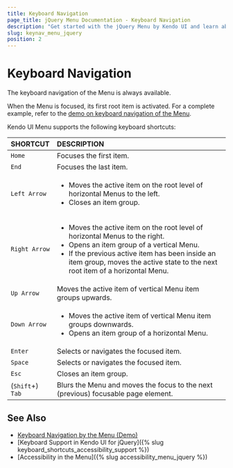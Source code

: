 ```yaml
---
title: Keyboard Navigation
page_title: jQuery Menu Documentation - Keyboard Navigation
description: "Get started with the jQuery Menu by Kendo UI and learn about the accessibility support it provides through its keyboard navigation functionality."
slug: keynav_menu_jquery
position: 2
---
```


# Keyboard Navigation

The keyboard navigation of the Menu is always available.

When the Menu is focused, its first root item is activated. For a complete example, refer to the [demo on keyboard navigation of the Menu](https://demos.telerik.com/kendo-ui/menu/keyboard-navigation).

Kendo UI Menu supports the following keyboard shortcuts:

| SHORTCUT						| DESCRIPTION				                                                        |
|:---                 |:---                                                                                |
| `Home`              | Focuses the first item.                                                            |
| `End`               | Focuses the last item.                                                             |
| `Left Arrow`        | <ul><li>Moves the active item on the root level of horizontal Menus to the left.</li> <li>Closes an item group.</li></ul> |
| `Right Arrow`       | <ul><li>Moves the active item on the root level of horizontal Menus to the right.</li> <li>Opens an item group of a vertical Menu.</li> <li>If the previous active item has been inside an item group, moves the active state to the next root item of a horizontal Menu.</li></ul>        |
| `Up Arrow`          | Moves the active item of vertical Menu item groups upwards.                       |
| `Down Arrow`        | <ul><li>Moves the active item of vertical Menu item groups downwards.</li> <li>Opens an item group of a horizontal Menu.</li></ul> |
| `Enter`             | Selects or navigates the focused item.                                             |
| `Space`             | Selects or navigates the focused item.                                             |
| `Esc`               | Closes an item group.                                                              |
| (`Shift`+) `Tab`    | Blurs the Menu and moves the focus to the next (previous) focusable page element.  |

## See Also

* [Keyboard Navigation by the Menu (Demo)](https://demos.telerik.com/kendo-ui/menu/keyboard-navigation)
* [Keyboard Support in Kendo UI for jQuery]({% slug keyboard_shortcuts_accessibility_support %})
* [Accessibility in the Menu]({% slug accessibility_menu_jquery %})

